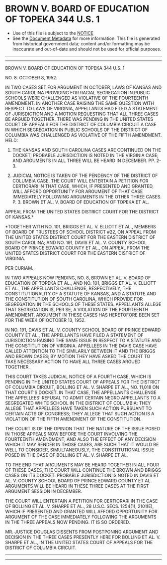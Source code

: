 ---
---

# BROWN V. BOARD OF EDUCATION OF TOPEKA 344 U.S. 1

* Use of this file is subject to the [NOTICE](https://github.com/publicdocs/notice/blob/master/NOTICE)
* See the [Document Metadata](../../../) for more information.
  This file is generated from historical government data; content and/or formatting may be inaccurate and out-of-date and should not be used for official purposes.

----------
----------

BROWN V. BOARD OF EDUCATION OF TOPEKA 344 U.S. 1

NO. 8.  OCTOBER 8, 1952.

IN TWO CASES SET FOR ARGUMENT IN OCTOBER, LAWS OF KANSAS AND SOUTH CAROLINA PROVIDING FOR RACIAL SEGREGATION IN PUBLIC SCHOOLS WERE CHALLENGED AS VIOLATIVE OF THE FOURTEENTH AMENDMENT.  IN ANOTHER CASE RAISING THE SAME QUESTION WITH RESPECT TO LAWS OF VIRGINIA, APPELLANTS HAD FILED A STATEMENT OF JURISDICTION AND A MOTION REQUESTING THAT ALL THREE CASES BE ARGUED TOGETHER.  THERE WAS PENDING IN THE UNITED STATES COURT OF APPEALS FOR THE DISTRICT OF COLUMBIA CIRCUIT A CASE IN WHICH SEGREGATION IN PUBLIC SCHOOLS OF THE DISTRICT OF COLUMBIA WAS CHALLENGED AS VIOLATIVE OF THE FIFTH AMENDMENT.  HELD:

1.  THE KANSAS AND SOUTH CAROLINA CASES ARE CONTINUED ON THE DOCKET; PROBABLE JURISDICTION IS NOTED IN THE VIRGINIA CASE; AND ARGUMENTS IN ALL THREE WILL BE HEARD IN DECEMBER.  PP. 2-3.

2.  JUDICIAL NOTICE IS TAKEN OF THE PENDENCY OF THE DISTRICT OF COLUMBIA CASE.  THE COURT WILL ENTERTAIN A PETITION FOR CERTIORARI IN THAT CASE, WHICH, IF PRESENTED AND GRANTED, WILL AFFORD OPPORTUNITY FOR ARGUMENT OF THAT CASE IMMEDIATELY FOLLOWING ARGUMENTS IN THE OTHER THREE CASES.  P. 3. BROWN ET AL. V. BOARD OF EDUCATION OF TOPEKA ET AL.

APPEAL FROM THE UNITED STATES DISTRICT COURT FOR THE DISTRICT OF KANSAS.\*

\*TOGETHER WITH NO. 101, BRIGGS ET AL. V. ELLIOTT ET AL., MEMBERS OF BOARD OF TRUSTEES OF SCHOOL DISTRICT #22, ON APPEAL FROM THE UNITED STATES DISTRICT COURT FOR THE EASTERN DISTRICT OF SOUTH CAROLINA; AND NO. 191, DAVIS ET AL. V. COUNTY SCHOOL BOARD OF PRINCE EDWARD COUNTY ET AL., ON APPEAL FROM THE UNITED STATES DISTRICT COURT FOR THE EASTERN DISTRICT OF VIRGINIA.

PER CURIAM.

IN TWO APPEALS NOW PENDING, NO. 8, BROWN ET AL. V. BOARD OF EDUCATION OF TOPEKA ET AL., AND NO. 101, BRIGGS ET AL. V. ELLIOTT ET AL., THE APPELLANTS CHALLENGE, RESPECTIVELY, THE CONSTITUTIONALITY OF A STATUTE OF KANSAS, AND A STATUTE AND THE CONSTITUTION OF SOUTH CAROLINA, WHICH PROVIDE FOR SEGREGATION IN THE SCHOOLS OF THESE STATES.  APPELLANTS ALLEGE THAT SEGREGATION IS, PER SE, A VIOLATION OF THE FOURTEENTH AMENDMENT.  ARGUMENT IN THESE CASES HAS HERETOFORE BEEN SET FOR THE WEEK OF OCTOBER 13, 1952.

IN NO. 191, DAVIS ET AL. V. COUNTY SCHOOL BOARD OF PRINCE EDWARD COUNTY ET AL., THE APPELLANTS HAVE FILED A STATEMENT OF JURISDICTION RAISING THE SAME ISSUE IN RESPECT TO A STATUTE AND THE CONSTITUTION OF VIRGINIA.  APPELLEES IN THE DAVIS CASE HAVE CALLED ATTENTION TO THE SIMILARILY BETWEEN IT AND THE BRIGGS AND BROWN CASES; BY MOTION THEY HAVE ASKED THE COURT TO TAKE NECESSARY ACTION TO HAVE ALL THREE CASES ARGUED TOGETHER.

THIS COURT TAKES JUDICIAL NOTICE OF A FOURTH CASE, WHICH IS PENDING IN THE UNITED STATES COURT OF APPEALS FOR THE DISTRICT OF COLUMBIA CIRCUIT, BOLLING ET AL. V. SHARPE ET AL., NO. 11,018 ON THAT COURT'S DOCKET.  IN THAT CASE, THE APPELLANTS CHALLENGE THE APPELLEES' REFUSAL TO ADMIT CERTAIN NEGRO APPELLANTS TO A SEGREGATED WHITE SCHOOL IN THE DISTRICT OF COLUMBIA; THEY ALLEGE THAT APPELLEES HAVE TAKEN SUCH ACTION PURSUANT TO CERTAIN ACTS OF CONGRESS; THEY ALLEGE THAT SUCH ACTION IS A VIOLATION OF THE FIFTH AMENDMENT OF THE CONSTITUTION.

THE COURT IS OF THE OPINION THAT THE NATURE OF THE ISSUE POSED IN THOSE APPEALS NOW BEFORE THE COURT INVOLVING THE FOURTEENTH AMENDMENT, AND ALSO THE EFFECT OF ANY DECISION WHICH IT MAY RENDER IN THOSE CASES, ARE SUCH THAT IT WOULD BE WELL TO CONSIDER, SIMULTANEOUSLY, THE CONSTITUTIONAL ISSUE POSED IN THE CASE OF BOLLING ET AL. V. SHARPE ET AL.

TO THE END THAT ARGUMENTS MAY BE HEARD TOGETHER IN ALL FOUR OF THESE CASES, THE COURT WILL CONTINUE THE BROWN AND BRIGGS CASES ON ITS DOCKET.  PROBABLE JURISDICTION IS NOTED IN DAVIS ET AL. V. COUNTY SCHOOL BOARD OF PRINCE EDWARD COUNTY ET AL. ARGUMENTS WILL BE HEARD IN THESE THREE CASES AT THE FIRST ARGUMENT SESSION IN DECEMBER.

THE COURT WILL ENTERTAIN A PETITION FOR CERTIORARI IN THE CASE OF BOLLING ET AL. V. SHARPE ET AL., 28 U.S.C. SECS. 1254(1), 2101(E), WHICH IF PRESENTED AND GRANTED WILL AFFORD OPPORTUNITY FOR ARGUMENT OF THE CASE IMMEDIATELY FOLLOWING THE ARGUMENTS IN THE THREE APPEALS NOW PENDING.  IT IS SO ORDERED.

MR. JUSTICE DOUGLAS DISSENTS FROM POSTPONING ARGUMENT AND DECISION IN THE THREE CASES PRESENTLY HERE FOR BOLLING ET AL. V. SHARPE ET AL., IN THE UNITED STATES COURT OF APPEALS FOR THE DISTRICT OF COLUMBIA CIRCUIT.


----------
----------

